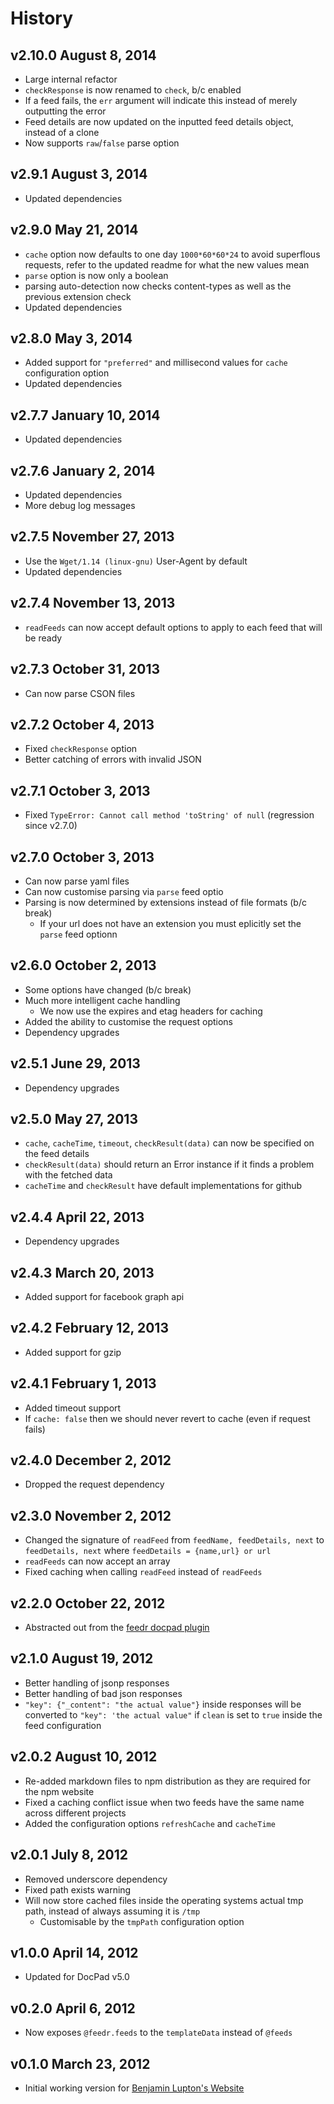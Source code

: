 # History

## v2.10.0 August 8, 2014
- Large internal refactor
- `checkResponse` is now renamed to `check`, b/c enabled
- If a feed fails, the `err` argument will indicate this instead of merely outputting the error
- Feed details are now updated on the inputted feed details object, instead of a clone
- Now supports `raw`/`false` parse option

## v2.9.1 August 3, 2014
- Updated dependencies

## v2.9.0 May 21, 2014
- `cache` option now defaults to one day `1000*60*60*24` to avoid superflous requests, refer to the updated readme for what the new values mean
- `parse` option is now only a boolean
- parsing auto-detection now checks content-types as well as the previous extension check
- Updated dependencies

## v2.8.0 May 3, 2014
- Added support for `"preferred"` and millisecond values for `cache` configuration option
- Updated dependencies

## v2.7.7 January 10, 2014
- Updated dependencies

## v2.7.6 January 2, 2014
- Updated dependencies
- More debug log messages

## v2.7.5 November 27, 2013
- Use the `Wget/1.14 (linux-gnu)` User-Agent by default
- Updated dependencies

## v2.7.4 November 13, 2013
- `readFeeds` can now accept default options to apply to each feed that will be ready

## v2.7.3 October 31, 2013
- Can now parse CSON files

## v2.7.2 October 4, 2013
- Fixed `checkResponse` option
- Better catching of errors with invalid JSON

## v2.7.1 October 3, 2013
- Fixed `TypeError: Cannot call method 'toString' of null` (regression since v2.7.0)

## v2.7.0 October 3, 2013
- Can now parse yaml files
- Can now customise parsing via `parse` feed optio
- Parsing is now determined by extensions instead of file formats (b/c break)
	- If your url does not have an extension you must eplicitly set the `parse` feed optionn

## v2.6.0 October 2, 2013
- Some options have changed (b/c break)
- Much more intelligent cache handling
	- We now use the expires and etag headers for caching
- Added the ability to customise the request options
- Dependency upgrades

## v2.5.1 June 29, 2013
- Dependency upgrades

## v2.5.0 May 27, 2013
- `cache`, `cacheTime`, `timeout`, `checkResult(data)` can now be specified on the feed details
- `checkResult(data)` should return an Error instance if it finds a problem with the fetched data
- `cacheTime` and `checkResult` have default implementations for github

## v2.4.4 April 22, 2013
- Dependency upgrades

## v2.4.3 March 20, 2013
- Added support for facebook graph api

## v2.4.2 February 12, 2013
- Added support for gzip

## v2.4.1 February 1, 2013
- Added timeout support
- If `cache: false` then we should never revert to cache (even if request fails)

## v2.4.0 December 2, 2012
- Dropped the request dependency

## v2.3.0 November 2, 2012
- Changed the signature of `readFeed` from `feedName, feedDetails, next` to `feedDetails, next` where `feedDetails = {name,url} or url`
- `readFeeds` can now accept an array
- Fixed caching when calling `readFeed` instead of `readFeeds`

## v2.2.0 October 22, 2012
- Abstracted out from the [feedr docpad plugin](http://docpad.org/plugin/feedr)

## v2.1.0 August 19, 2012
- Better handling of jsonp responses
- Better handling of bad json responses
- `"key": {"_content": "the actual value"}` inside responses will be converted to `"key": 'the actual value"` if `clean` is set to `true` inside the feed configuration

## v2.0.2 August 10, 2012
- Re-added markdown files to npm distribution as they are required for the npm website
- Fixed a caching conflict issue when two feeds have the same name across different projects
- Added the configuration options `refreshCache` and `cacheTime`

## v2.0.1 July 8, 2012
- Removed underscore dependency
- Fixed path exists warning
- Will now store cached files inside the operating systems actual tmp path, instead of always assuming it is `/tmp`
	- Customisable by the `tmpPath` configuration option

## v1.0.0 April 14, 2012
- Updated for DocPad v5.0

## v0.2.0 April 6, 2012
- Now exposes `@feedr.feeds` to the `templateData` instead of `@feeds`

## v0.1.0 March 23, 2012
- Initial working version for [Benjamin Lupton's Website](https://github.com/balupton/balupton.docpad)